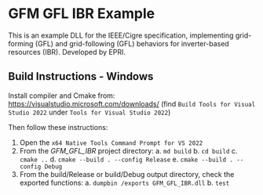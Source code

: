 # GFM GFL IBR Example

This is an example DLL for the IEEE/Cigre specification, implementing grid-forming (GFL) 
and grid-following (GFL) behaviors for inverter-based resources (IBR). Developed by EPRI.

## Build Instructions - Windows

Install compiler and Cmake from: https://visualstudio.microsoft.com/downloads/
(find `Build Tools for Visual Studio 2022` under `Tools for Visual Studio 2022`)

Then follow these instructions:

1. Open the `x64 Native Tools Command Prompt for VS 2022`
2. From the _GFM_GFL_IBR_ project directory:
   a. `md build`
   b. `cd build`
   c. `cmake ..`
   d. `cmake --build . --config Release`
   e. `cmake --build . --config Debug`
3. From the build/Release or build/Debug output directory, check the exported functions:
   a. `dumpbin /exports GFM_GFL_IBR.dll`
   b. `test`

